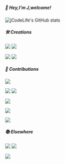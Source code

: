 

<!--
**jCodeLife/jCodeLife** is a ✨ _special_ ✨ repository because its `README.md` (this file) appears on your GitHub profile.

Here are some ideas to get you started:

- 🔭 I’m currently working on ...
- 🌱 I’m currently learning ...
- 👯 I’m looking to collaborate on ...
- 🤔 I’m looking for help with ...
- 💬 Ask me about ...
- 📫 How to reach me: ...
- 😄 Pronouns: ...
- ⚡ Fun fact: ...
-->




##### 👋 Hey,I’m J,welcome! 

![jCodeLife's GitHub stats](https://github-readme-stats.vercel.app/api?username=jCodeLife&show_icons=true&theme=dracula)


##### 🛠 Creations

[![](https://img.shields.io/badge/MindMap-脑图-148F77)](https://github.com/jCodeLife/mind-map)
[![](https://img.shields.io/badge/FEResources-前端资源-CD6155)](https://github.com/jCodeLife/quality-front-end-resources)

[![](https://img.shields.io/badge/Fireworks-烟花-8E44AD)](https://github.com/jCodeLife/beautiful-fireworks)
[![](https://img.shields.io/badge/Game-龙珠-E384E6 )](https://github.com/jCodeLife/beauty-and-dragonball)

 


##### 💌 Contributions
[![](https://img.shields.io/badge/DevUI-Vue3组件库-5e7ce0)](https://github.com/DevCloudFE/vue-devui)

[![](https://img.shields.io/badge/Vuejs-官方文档(lots)-155f3e)](https://github.com/vuejs-translations/docs-zh-cn/commits?author=jcodelife)
[![](https://img.shields.io/badge/Vuejs-官方英文文档(few)-42b883)](https://github.com/vuejs/docs/commits?author=jcodelife)

[![](https://img.shields.io/badge/Reactjs-官方中文文档-61dafb)](https://github.com/reactjs/zh-hans.reactjs.org/commits?author=jcodelife)

[![](https://img.shields.io/badge/RoadMap-前端学习路线-AF601A)](https://github.com/shengxinjing/it-roadmap/commits?author=jcodelife)


[![](https://img.shields.io/badge/JueJin-游戏后花园-212F3C)](https://github.com/xitu/game-garden)









##### 📚 Elsewhere

[![](https://img.shields.io/badge/掘金-社区共建者-1e80ff)](https://juejin.cn/user/3957856403462989/posts)
[![](https://img.shields.io/badge/简书-简书创作者-fb7299 )](https://www.jianshu.com/u/851bd01f6233)



[![](https://img.shields.io/badge/公众号-前端有点意思-00aeec)]()
<!-- [![](https://img.shields.io/badge/Bilibili-前端周刊-F1948A)](https://space.bilibili.com/392983776) -->




